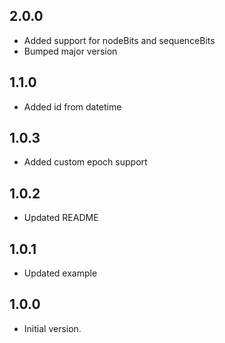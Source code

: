 ## 2.0.0

- Added support for nodeBits and sequenceBits
- Bumped major version

## 1.1.0

- Added id from datetime

## 1.0.3

- Added custom epoch support

## 1.0.2

- Updated README


## 1.0.1

- Updated example


## 1.0.0

- Initial version.
